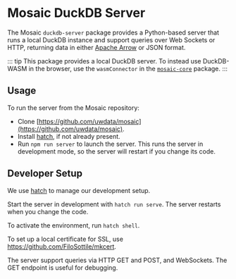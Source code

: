 # Mosaic DuckDB Server

The Mosaic `duckdb-server` package provides a Python-based server that runs a local DuckDB instance and support queries over Web Sockets or HTTP, returning data in either [Apache Arrow](https://arrow.apache.org/) or JSON format.

::: tip
This package provides a local DuckDB server. To instead use DuckDB-WASM in the browser, use the `wasmConnector` in the [`mosaic-core`](/core/) package.
:::

## Usage

To run the server from the Mosaic repository:

* Clone [https://github.com/uwdata/mosaic](https://github.com/uwdata/mosaic).
* Install [hatch](https://hatch.pypa.io/latest/install/), if not already present.
* Run `npm run server` to launch the server. This runs the server in development mode, so the server will restart if you change its code.

## Developer Setup

We use [hatch](https://hatch.pypa.io/latest/) to manage our development setup.

Start the server in development with `hatch run serve`. The server restarts when you change the code.

To activate the environment, run `hatch shell`.

To set up a local certificate for SSL, use https://github.com/FiloSottile/mkcert.

The server support queries via HTTP GET and POST, and WebSockets. The GET endpoint is useful for debugging.
